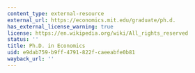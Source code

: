 ```yaml
---
content_type: external-resource
external_url: https://economics.mit.edu/graduate/ph.d.
has_external_license_warning: true
license: https://en.wikipedia.org/wiki/All_rights_reserved
status: ''
title: Ph.D. in Economics
uid: e9dab759-b9ff-4791-822f-caeeabfe0b81
wayback_url: ''
---
```

